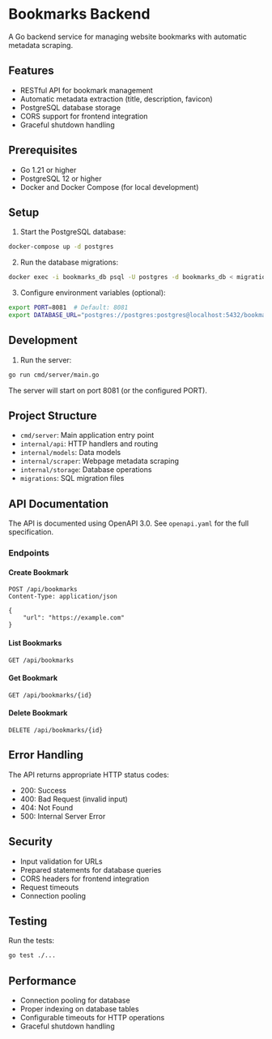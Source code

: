 # Bookmarks Backend

A Go backend service for managing website bookmarks with automatic metadata scraping.

## Features

- RESTful API for bookmark management
- Automatic metadata extraction (title, description, favicon)
- PostgreSQL database storage
- CORS support for frontend integration
- Graceful shutdown handling

## Prerequisites

- Go 1.21 or higher
- PostgreSQL 12 or higher
- Docker and Docker Compose (for local development)

## Setup

1. Start the PostgreSQL database:
```bash
docker-compose up -d postgres
```

2. Run the database migrations:
```bash
docker exec -i bookmarks_db psql -U postgres -d bookmarks_db < migrations/001_create_bookmarks_table.sql
```

3. Configure environment variables (optional):
```bash
export PORT=8081  # Default: 8081
export DATABASE_URL="postgres://postgres:postgres@localhost:5432/bookmarks_db?sslmode=disable"
```

## Development

1. Run the server:
```bash
go run cmd/server/main.go
```

The server will start on port 8081 (or the configured PORT).

## Project Structure

- `cmd/server`: Main application entry point
- `internal/api`: HTTP handlers and routing
- `internal/models`: Data models
- `internal/scraper`: Webpage metadata scraping
- `internal/storage`: Database operations
- `migrations`: SQL migration files

## API Documentation

The API is documented using OpenAPI 3.0. See `openapi.yaml` for the full specification.

### Endpoints

#### Create Bookmark
```http
POST /api/bookmarks
Content-Type: application/json

{
    "url": "https://example.com"
}
```

#### List Bookmarks
```http
GET /api/bookmarks
```

#### Get Bookmark
```http
GET /api/bookmarks/{id}
```

#### Delete Bookmark
```http
DELETE /api/bookmarks/{id}
```

## Error Handling

The API returns appropriate HTTP status codes:

- 200: Success
- 400: Bad Request (invalid input)
- 404: Not Found
- 500: Internal Server Error

## Security

- Input validation for URLs
- Prepared statements for database queries
- CORS headers for frontend integration
- Request timeouts
- Connection pooling

## Testing

Run the tests:
```bash
go test ./...
```

## Performance

- Connection pooling for database
- Proper indexing on database tables
- Configurable timeouts for HTTP operations
- Graceful shutdown handling
